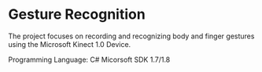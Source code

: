 Gesture Recognition
==================
The project focuses on recording and recognizing body and finger gestures using the Microsoft Kinect 1.0 Device.

Programming Language:
C#
Micorsoft SDK 1.7/1.8
 